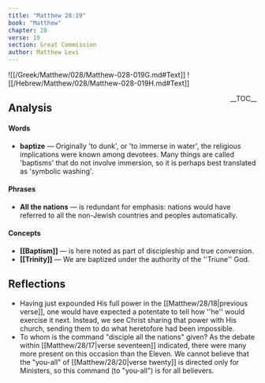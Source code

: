 ```yaml
---
title: "Matthew 28:19"
book: "Matthew"
chapter: 28
verse: 19
section: Great Commission
author: Matthew Levi
---
```

![[/Greek/Matthew/028/Matthew-028-019G.md#Text]]
![[/Hebrew/Matthew/028/Matthew-028-019H.md#Text]]

<div style="float:right;">
__TOC__
</div>

## Analysis

#### Words
- **baptize** — Originally 'to dunk', or 'to immerse in water', the religious implications were known among devotees.  Many things are called 'baptisms' that do not involve immersion, so it is perhaps best translated as 'symbolic washing'.

#### Phrases
- **All the nations** — is redundant for emphasis: nations would have referred to all the non-Jewish countries and peoples automatically.

#### Concepts
- **[[Baptism]]** — is here noted as part of discipleship and true conversion.
- **[[Trinity]]** — We are baptized under the authority of the ''Triune'' God.

## Reflections

* Having just expounded His full power in the [[Matthew/28/18|previous verse]], one would have expected a potentate to tell how ''he'' would exercise it next. Instead, we see Christ sharing that power with His church, sending them to do what heretofore had been impossible.
* To whom is the command "disciple all the nations" given? As the debate within [[Matthew/28/17|verse seventeen]] indicated, there were many more present on this occasion than the Eleven. We cannot believe that the "you-all" of [[Matthew/28/20|verse twenty]] is directed only for Ministers, so this command (to "you-all") is for all believers.
